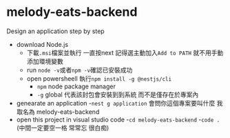 # melody-eats-backend
Design an application step by step

-  download Node.js 
    -  下載`.msi`檔案並執行 一直按next 記得選主動加入`Add to PATH` 就不用手動添加環境變數
    -  run `node -v`或者`npm -v`確認已安裝成功
    -  open powersheell 執行`npm install -g @nestjs/cli`
       - `npm` node package manager
       - `-g` global 代表該封包會安裝到到系統 而不是僅存在於專案內
-  genearate an application
    -`nest g application` 會問你這個專案要叫什麼 我取名為 melody-eats-backend
-  open this project in visual studio code
    -`cd melody-eats-backend`
    -`code .` (中間一定要空一格 常常忘 很白痴)

